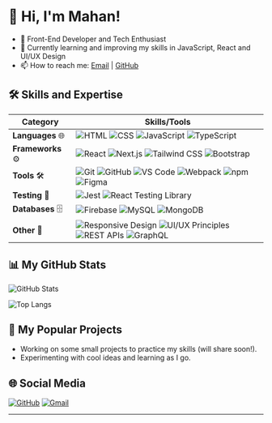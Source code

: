 # 👋 Hi, I'm Mahan!

- 🚀 Front-End Developer and Tech Enthusiast
- 🌱 Currently learning and improving my skills in JavaScript, React and UI/UX Design
- 📫 How to reach me: [Email](mailto:gnusmhn@gmail.com) | [GitHub](https://github.com/mhngenius)

## 🛠 Skills and Expertise

| Category          | Skills/Tools                                                                 |
|-------------------|------------------------------------------------------------------------------|
| **Languages** 🌐  | ![HTML](https://img.shields.io/badge/-HTML-E34F26?logo=html5&logoColor=white) ![CSS](https://img.shields.io/badge/-CSS-1572B6?logo=css3&logoColor=white) ![JavaScript](https://img.shields.io/badge/-JavaScript-F7DF1E?logo=javascript&logoColor=black) ![TypeScript](https://img.shields.io/badge/-TypeScript-3178C6?logo=typescript&logoColor=white) |
| **Frameworks** ⚙️ | ![React](https://img.shields.io/badge/-React-61DAFB?logo=react&logoColor=black) ![Next.js](https://img.shields.io/badge/-Next.js-000000?logo=next.js&logoColor=white) ![Tailwind CSS](https://img.shields.io/badge/-Tailwind_CSS-06B6D4?logo=tailwind-css&logoColor=white) ![Bootstrap](https://img.shields.io/badge/-Bootstrap-7952B3?logo=bootstrap&logoColor=white) |
| **Tools** 🛠️      | ![Git](https://img.shields.io/badge/-Git-F05032?logo=git&logoColor=white) ![GitHub](https://img.shields.io/badge/-GitHub-181717?logo=github&logoColor=white) ![VS Code](https://img.shields.io/badge/-VS_Code-007ACC?logo=visual-studio-code&logoColor=white) ![Webpack](https://img.shields.io/badge/-Webpack-8DD6F9?logo=webpack&logoColor=black) ![npm](https://img.shields.io/badge/-npm-CB3837?logo=npm&logoColor=white) ![Figma](https://img.shields.io/badge/-Figma-F24E1E?logo=figma&logoColor=white) |
| **Testing** 🧪    | ![Jest](https://img.shields.io/badge/-Jest-C21325?logo=jest&logoColor=white) ![React Testing Library](https://img.shields.io/badge/-React_Testing_Library-FF6F00?logo=testing-library&logoColor=white) |
| **Databases** 🗄️  | ![Firebase](https://img.shields.io/badge/-Firebase-FFCA28?logo=firebase&logoColor=black) ![MySQL](https://img.shields.io/badge/-MySQL-4479A1?logo=mysql&logoColor=white) ![MongoDB](https://img.shields.io/badge/-MongoDB-47A248?logo=mongodb&logoColor=white) |
| **Other** 🎨      | ![Responsive Design](https://img.shields.io/badge/-Responsive_Design-FF6F00?logo=responsive-design&logoColor=white) ![UI/UX Principles](https://img.shields.io/badge/-UI/UX_Principles-FF6F00?logo=ui-ux&logoColor=white) ![REST APIs](https://img.shields.io/badge/-REST_APIs-FF6F00?logo=rest-api&logoColor=white) ![GraphQL](https://img.shields.io/badge/-GraphQL-E10098?logo=graphql&logoColor=white) |

## 📊 My GitHub Stats

![GitHub Stats](https://github-readme-stats.vercel.app/api?username=mhngenius&show_icons=true&theme=radical)

![Top Langs](https://github-readme-stats.vercel.app/api/top-langs/?username=mhngenius&layout=compact&theme=radical)

## 📂 My Popular Projects

- Working on some small projects to practice my skills (will share soon!).
- Experimenting with cool ideas and learning as I go.

## 🌐 Social Media

[![GitHub](https://img.shields.io/badge/-GitHub-181717?logo=github&logoColor=white)](https://github.com/mhngenius)
[![Gmail](https://img.shields.io/badge/-Gmail-D14836?logo=gmail&logoColor=white)](mailto:gnusmhn@gmail.com)

---
